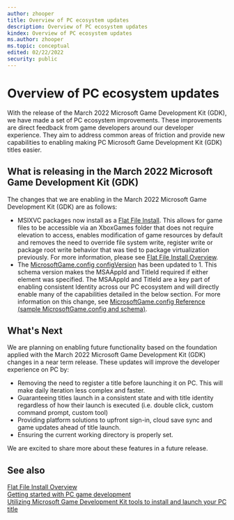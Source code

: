 ```yaml
---
author: zhooper
title: Overview of PC ecosystem updates
description: Overview of PC ecosystem updates
kindex: Overview of PC ecosystem updates
ms.author: zhooper
ms.topic: conceptual
edited: 02/22/2022
security: public
---
```


# Overview of PC ecosystem updates

With the release of the March 2022 Microsoft Game Development Kit (GDK), we have made a set of PC ecosystem improvements. These improvements are direct feedback from game developers around our developer experience. They aim to address common areas of friction and provide new capabilities to enabling making PC Microsoft Game Development Kit (GDK) titles easier.

## What is releasing in the March 2022 Microsoft Game Development Kit (GDK)

The changes that we are enabling in the March 2022 Microsoft Game Development Kit (GDK) are as follows:

* MSIXVC packages now install as a [Flat File Install](../../packaging/packaging-flatfileinstall.md). This allows for game files to be accessible via an XboxGames folder that does not require elevation to access, enables modification of game resources by default and removes the need to override file system write, register write or package root write behavior that was tied to package virtualization previously. For more information, please see [Flat File Install Overview](../../packaging/packaging-flatfileinstall.md).
* The [MicrosoftGame.config configVersion](../../reference/system/microsoftgameconfig/microsoftgameconfig-schema.md) has been updated to 1. This schema version makes the MSAAppId and TitleId required if either element was specified. The MSAAppId and TitleId are a key part of enabling consistent Identity across our PC ecosystem and will directly enable many of the capabilities detailed in the below section. For more information on this change, see [MicrosoftGame.config Reference (sample MicrosoftGame.config and schema)](../../reference/system/microsoftgameconfig/microsoftgameconfig-schema.md).

## What's Next

We are planning on enabling future functionality based on the foundation applied with the March 2022 Microsoft Game Development Kit (GDK) changes in a near term release. These updates will improve the developer experience on PC by:
* Removing the need to register a title before launching it on PC. This will make daily iteration less complex and faster.
* Guaranteeing titles launch in a consistent state and with title identity regardless of how their launch is executed (i.e. double click, custom command prompt, custom tool)
* Providing platform solutions to upfront sign-in, cloud save sync and game updates ahead of title launch.
* Ensuring the current working directory is properly set.

We are excited to share more about these features in a future release.

## See also  

[Flat File Install Overview](../../packaging/packaging-flatfileinstall.md)  
[Getting started with PC game development](../gr-get-started-with-pc-dev-toc.md)  
[Utilizing Microsoft Game Development Kit tools to install and launch your PC title](../../tools-pc/launching-on-pc.md)  